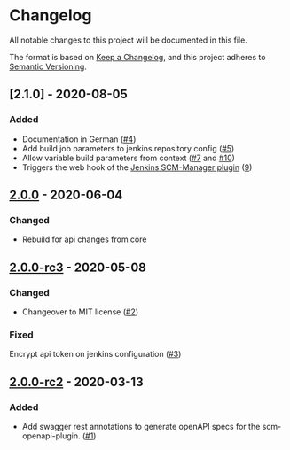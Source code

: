 # Changelog
All notable changes to this project will be documented in this file.

The format is based on [Keep a Changelog](https://keepachangelog.com/en/1.0.0/),
and this project adheres to [Semantic Versioning](https://semver.org/spec/v2.0.0.html).

## [2.1.0] - 2020-08-05
### Added
- Documentation in German ([#4](https://github.com/scm-manager/scm-jenkins-plugin/pull/4))
- Add build job parameters to jenkins repository config ([#5](https://github.com/scm-manager/scm-jenkins-plugin/pull/5))
- Allow variable build parameters from context ([#7](https://github.com/scm-manager/scm-jenkins-plugin/pull/7) and [#10](https://github.com/scm-manager/scm-jenkins-plugin/pull/10))
- Triggers the web hook of the [Jenkins SCM-Manager plugin](https://github.com/jenkinsci/scm-manager-plugin) ([9](https://github.com/scm-manager/scm-jenkins-plugin/pull/9))

## [2.0.0] - 2020-06-04
### Changed
- Rebuild for api changes from core

## [2.0.0-rc3] - 2020-05-08
### Changed
- Changeover to MIT license ([#2](https://github.com/scm-manager/scm-jenkins-plugin/pull/2))

### Fixed
Encrypt api token on jenkins configuration ([#3](https://github.com/scm-manager/scm-jenkins-plugin/pull/3))

## [2.0.0-rc2] - 2020-03-13
### Added
- Add swagger rest annotations to generate openAPI specs for the scm-openapi-plugin. ([#1](https://github.com/scm-manager/scm-jenkins-plugin/pull/1))

[2.0.0]: https://github.com/scm-manager/scm-jenkins-plugin/releases/tag/2.0.0
[2.0.0-rc3]: https://github.com/scm-manager/scm-jenkins-plugin/releases/tag/2.0.0-rc3
[2.0.0-rc2]: https://github.com/scm-manager/scm-jenkins-plugin/releases/tag/2.0.0-rc2
